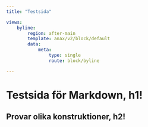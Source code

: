 ```yaml
---
title: "Testsida"

views:
    byline:
        region: after-main
        template: anax/v2/block/default
        data:
            meta:
                type: single
                route: block/byline

---
```


Testsida för Markdown, h1!
=========================

Provar olika konstruktioner, h2!
-------------------------

